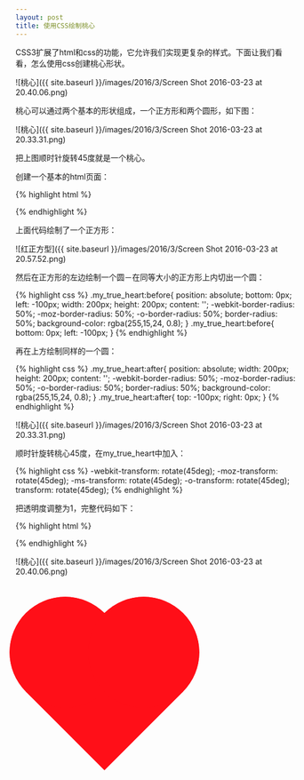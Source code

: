```yaml
---
layout: post
title: 使用CSS绘制桃心
---
```


CSS3扩展了html和css的功能，它允许我们实现更复杂的样式。下面让我们看看，怎么使用css创建桃心形状。

![桃心]({{ site.baseurl }}/images/2016/3/Screen Shot 2016-03-23 at 20.40.06.png)

桃心可以通过两个基本的形状组成，一个正方形和两个圆形，如下图：

![桃心]({{ site.baseurl }}/images/2016/3/Screen Shot 2016-03-23 at 20.33.31.png)

把上图顺时针旋转45度就是一个桃心。

创建一个基本的html页面：

{% highlight html %}
<html>
  <head>
    <title>绘制桃心</title>
    <meta charset="UTF-8">
  </head>

  <style>
    .my_true_heart{
      position: fixed;
      top: 30%;
      left: 30%;
      width: 200px;
      height: 200px;
      background-color: rgba(255,15,24, 0.8);
    }
   </style>

  <body>
    <div class="my_true_heart"></div>
  </body>

</html>
{% endhighlight %}

上面代码绘制了一个正方形：

![红正方型]({{ site.baseurl }}/images/2016/3/Screen Shot 2016-03-23 at 20.57.52.png)

然后在正方形的左边绘制一个圆－在同等大小的正方形上内切出一个圆：

{% highlight css %}
.my_true_heart:before{
    position: absolute;
    bottom: 0px;
    left: -100px;
    width: 200px;
    height: 200px;
    content: '';
    -webkit-border-radius: 50%;
    -moz-border-radius: 50%;
    -o-border-radius: 50%;
    border-radius: 50%;
    background-color: rgba(255,15,24, 0.8);
}
.my_true_heart:before{
    bottom: 0px;
    left: -100px;
}
{% endhighlight %}

再在上方绘制同样的一个圆：

{% highlight css %}
.my_true_heart:after{
  position: absolute;
  width: 200px;
  height: 200px;
  content: '';
  -webkit-border-radius: 50%;
  -moz-border-radius: 50%;
  -o-border-radius: 50%;
  border-radius: 50%;
  background-color: rgba(255,15,24, 0.8);
}
.my_true_heart:after{
  top: -100px;
  right: 0px;
}
{% endhighlight %}

![桃心]({{ site.baseurl }}/images/2016/3/Screen Shot 2016-03-23 at 20.33.31.png)

顺时针旋转桃心45度，在my_true_heart中加入：

{% highlight css %}
-webkit-transform: rotate(45deg);
-moz-transform: rotate(45deg);
-ms-transform: rotate(45deg);
-o-transform: rotate(45deg);
transform: rotate(45deg);
{% endhighlight %}

把透明度调整为1，完整代码如下：

{% highlight html %}
<html>
  <head>
    <title>绘制桃心</title>
    <meta charset="UTF-8">
  </head>

  <style>
    .my_true_heart{
      position: fixed;
      top: 30%;
      left: 30%;
      width: 200px;
      height: 200px;
      -webkit-transform: rotate(45deg);
      -moz-transform: rotate(45deg);
      -ms-transform: rotate(45deg);
      -o-transform: rotate(45deg);
      transform: rotate(45deg);
      background-color: rgba(255,15,24, 1);
    }
    .my_true_heart:before{
      position: absolute;
      bottom: 0px;
      left: -100px;
      width: 200px;
      height: 200px;
      content: '';
      -webkit-border-radius: 50%;
      -moz-border-radius: 50%;
      -o-border-radius: 50%;
      border-radius: 50%;
      background-color: rgba(255,15,24, 1);
    }
    .my_true_heart:before{
      bottom: 0px;
      left: -100px;
    }
    .my_true_heart:after{
      position: absolute;
      width: 200px;
      height: 200px;
      content: '';
      -webkit-border-radius: 50%;
      -moz-border-radius: 50%;
      -o-border-radius: 50%;
      border-radius: 50%;
      background-color: rgba(255,15,24, 1);
    }
    .my_true_heart:after{
      top: -100px;
      right: 0px;
    }
   </style>

  <body>
    <div class="my_true_heart"></div>
  </body>

</html>
{% endhighlight %}

![桃心]({{ site.baseurl }}/images/2016/3/Screen Shot 2016-03-23 at 20.40.06.png)

